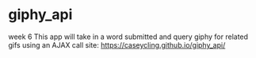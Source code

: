 # giphy_api
week 6
This app will take in a word submitted and query giphy for related gifs using an AJAX call
site: https://caseycling.github.io/giphy_api/
